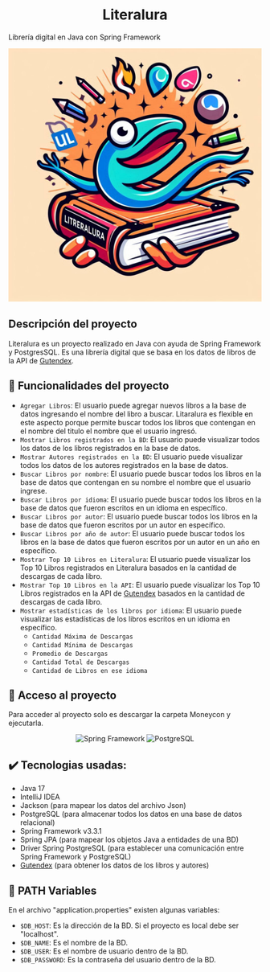 <h1 align="center"><strong>Literalura</strong></h1>

Librería digital en Java con Spring Framework

<p align="center">
  <img src = "imagen/imagen.jpg" alt = "Imagen representativa de la funcionalidad de la aplicacion">
</p>

## Descripción del proyecto
Literalura es un proyecto realizado en Java con ayuda de Spring Framework y PostgresSQL. Es una librería digital que se basa en los datos de libros de la API de <a href="https://gutendex.com/">Gutendex</a>.

## :hammer: Funcionalidades del proyecto
- `Agregar Libros`: El usuario puede agregar nuevos libros a la base de datos ingresando el nombre del libro a buscar. Litaralura es flexible en este aspecto porque permite buscar todos los libros que contengan en el nombre del titulo el nombre que el usuario ingresó.
- `Mostrar Libros registrados en la BD`: El usuario puede visualizar todos los datos de los libros registrados en la base de datos.
- `Mostrar Autores registrados en la BD`: El usuario puede visualizar todos los datos de los autores registrados en la base de datos.
- `Buscar Libros por nombre`: El usuario puede buscar todos los libros en la base de datos que contengan en su nombre el nombre que el usuario ingrese.
- `Buscar Libros por idioma`: El usuario puede buscar todos los libros en la base de datos que fueron escritos en un idioma en específico.
- `Buscar Libros por autor`: El usuario puede buscar todos los libros en la base de datos que fueron escritos por un autor en específico.
- `Buscar Libros por año de autor`: El usuario puede buscar todos los libros en la base de datos que fueron escritos por un autor en un año en específico.
- `Mostrar Top 10 Libros en Literalura`: El usuario puede visualizar los Top 10 Libros registrados en Literalura basados en la cantidad de descargas de cada libro.
- `Mostrar Top 10 Libros en la API`: El usuario puede visualizar los Top 10 Libros registrados en la API de <a href="https://gutendex.com/">Gutendex</a> basados en la cantidad de descargas de cada libro.
- `Mostrar estadísticas de los libros por idioma`: El usuario puede visualizar las estadísticas de los libros escritos en un idioma en específico.
  - `Cantidad Máxima de Descargas`
  - `Cantidad Mínima de Descargas`
  - `Promedio de Descargas`
  - `Cantidad Total de Descargas`
  - `Cantidad de Libros en ese idioma`


## 📂 Acceso al proyecto
Para acceder al proyecto solo es descargar la carpeta Moneycon y ejecutarla.

<p align="center">
  <img src = "https://github.com/Tim0305/literalura/assets/83103008/f8424290-ff88-4ef9-b366-c06768f7419d" alt = "Spring Framework">
  <img src = "https://github.com/Tim0305/literalura/assets/83103008/7069072b-af69-4720-bad3-101b55dc3678" alt = "PostgreSQL">
</p>


## ✔️ Tecnologias usadas:
- Java 17
- IntelliJ IDEA
- Jackson (para mapear los datos del archivo Json)
- PostgreSQL (para almacenar todos los datos en una base de datos relacional)
- Spring Framework v3.3.1
- Spring JPA (para mapear los objetos Java a entidades de una BD)
- Driver Spring PostgreSQL (para establecer una comunicación entre Spring Framework y PostgreSQL)
- <a href="https://gutendex.com/">Gutendex</a> (para obtener los datos de los libros y autores)

## 🔴 PATH Variables
En el archivo "application.properties" existen algunas variables:
- `$DB_HOST`: Es la dirección de la BD. Si el proyecto es local debe ser "localhost".
- `$DB_NAME`: Es el nombre de la BD.
- `$DB_USER`: Es el nombre de usuario dentro de la BD.
- `$DB_PASSWORD`: Es la contraseña del usuario dentro de la BD.

